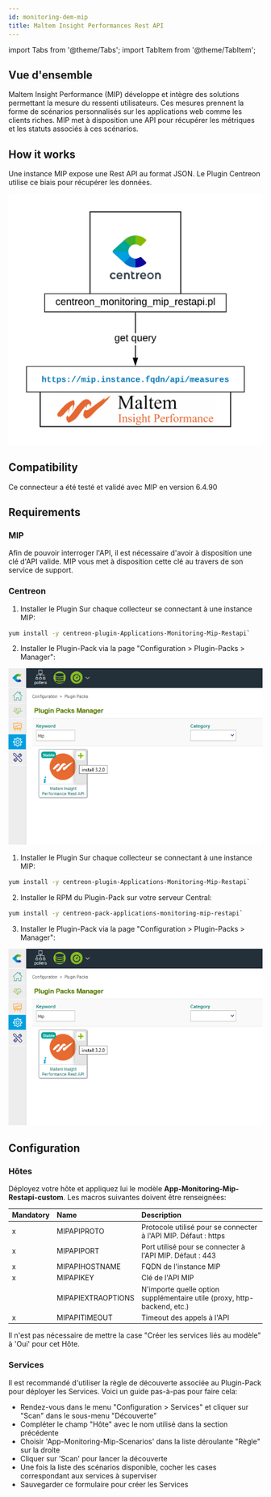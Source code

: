 ```yaml
---
id: monitoring-dem-mip
title: Maltem Insight Performances Rest API 
---
```

import Tabs from '@theme/Tabs';
import TabItem from '@theme/TabItem';


## Vue d'ensemble 

Maltem Insight Performance (MIP) développe et intègre des solutions permettant la mesure du ressenti utilisateurs. Ces mesures prennent la forme de scénarios personnalisés sur les applications web comme les clients riches. MIP met à disposition une API pour récupérer les métriques et les statuts associés à ces scénarios.

## How it works

Une instance MIP expose une Rest API au format JSON. Le Plugin Centreon utilise ce biais pour récupérer les données. 

![architecture](../../assets/integrations/external/mip-connector-architecture.png)

## Compatibility

Ce connecteur a été testé et validé avec MIP en version 6.4.90

## Requirements

### MIP

Afin de pouvoir interroger l'API, il est nécessaire d'avoir à disposition une clé d'API valide. MIP vous met à disposition cette clé au travers de son service de support. 

### Centreon

<Tabs groupId="sync">
<TabItem value="Licence en ligne" label="Licence en ligne">

1. Installer le Plugin Sur chaque collecteur se connectant à une instance MIP:

```bash
yum install -y centreon-plugin-Applications-Monitoring-Mip-Restapi`
```

2. Installer le Plugin-Pack via la page "Configuration > Plugin-Packs > Manager": 

![install\_epp](../../assets/integrations/external/mip-epp-install.png)

</TabItem>
<TabItem value="Licence hors ligne" label="Licence hors ligne">

1. Installer le Plugin Sur chaque collecteur se connectant à une instance MIP:

```bash
yum install -y centreon-plugin-Applications-Monitoring-Mip-Restapi`
```

2. Installer le RPM du Plugin-Pack sur votre serveur Central: 

```bash
yum install -y centreon-pack-applications-monitoring-mip-restapi`
```

3. Installer le Plugin-Pack via la page "Configuration > Plugin-Packs > Manager":

![install\_epp](../../assets/integrations/external/mip-epp-install.png)

</TabItem>
</Tabs>

## Configuration

### Hôtes

Déployez votre hôte et appliquez lui le modèle **App-Monitoring-Mip-Restapi-custom**. Les macros suivantes doivent être renseignées:

| Mandatory   | Name                 | Description                                                                 |
| :---------- | :------------------- | :-------------------------------------------------------------------------- |
|     x       | MIPAPIPROTO          | Protocole utilisé pour se connecter à l'API MIP. Défaut : https             |
|     x       | MIPAPIPORT           | Port utilisé pour se connecter à l'API MIP. Défaut : 443                    |
|     x       | MIPAPIHOSTNAME       | FQDN de l'instance MIP                                                      |
|     x       | MIPAPIKEY            | Clé de l'API MIP                                                            |
|             | MIPAPIEXTRAOPTIONS   | N'importe quelle option supplémentaire utile (proxy, http-backend, etc.)    |
|     x       | MIPAPITIMEOUT        | Timeout des appels à l'API                                                  |

Il n'est pas nécessaire de mettre la case "Créer les services liés au modèle" à 'Oui' pour cet Hôte. 

### Services

Il est recommandé d'utiliser la règle de découverte associée au Plugin-Pack pour déployer les Services. Voici un guide pas-à-pas pour faire cela:
 
* Rendez-vous dans le menu "Configuration > Services" et cliquer sur "Scan" dans le sous-menu "Découverte"
* Compléter le champ "Hôte" avec le nom utilisé dans la section précédente
* Choisir 'App-Monitoring-Mip-Scenarios' dans la liste déroulante "Règle" sur la droite
* Cliquer sur 'Scan' pour lancer la découverte 
* Une fois la liste des scénarios disponible, cocher les cases correspondant aux services à superviser
* Sauvegarder ce formulaire pour créer les Services

